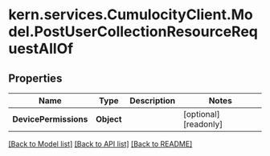 
# kern.services.CumulocityClient.Model.PostUserCollectionResourceRequestAllOf

## Properties

Name | Type | Description | Notes
------------ | ------------- | ------------- | -------------
**DevicePermissions** | **Object** |  | [optional] [readonly] 

[[Back to Model list]](../README.md#documentation-for-models)
[[Back to API list]](../README.md#documentation-for-api-endpoints)
[[Back to README]](../README.md)

